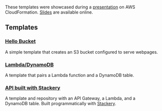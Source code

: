 These templates were showcased during a [presentation](https://www.meetup.com/Portland-Serverless-Architecture-Meetup/events/268360327/) on AWS CloudFormation. [Slides](https://slides.com/yvesgurcan/cloudformation) are available online.

## Templates

### [Hello Bucket](https://github.com/yvesgurcan/cloudformation-examples/tree/master/helloBucket)

A simple template that creates an S3 bucket configured to serve webpages.

### [Lambda/DynamoDB](https://github.com/yvesgurcan/cloudformation-examples/tree/master/lambdaDynamoDB)

A template that pairs a Lambda function and a DynamoDB table.

### [API built with Stackery](https://github.com/yvesgurcan/stackery-api-example)

A template and repository with an API Gateway, a Lambda, and a DynamoDB table. Built programmatically with [Stackery](stackery.io).
